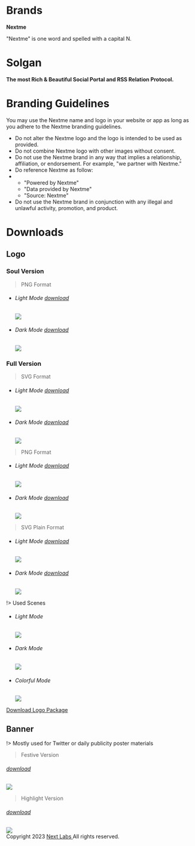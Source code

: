 # Brands

<strong>Nextme</strong>

<p>"Nextme" is one word and spelled with a capital N.</p>

# Solgan

<strong>The most Rich & Beautiful Social Portal and RSS Relation Protocol.</strong>

# Branding Guidelines

<p>You may use the Nextme name and logo in your website or app as long as you adhere to the Nextme branding guidelines.</p>

<ul class='pb-8'>
  <li>Do not alter the Nextme logo and the logo is intended to be used as provided.</li>
  <li>Do not combine Nextme logo with other images without consent.</li>
  <li>Do not use the Nextme brand in any way that implies a relationship, affiliation, or endorsement. For example, "we partner with Nextme."</li>
  <li>Do reference Nextme as follow:</li>
  <li>
    <ul class='list-disc'>
      <li>"Powered by Nextme"</li>
      <li>"Data provided by Nextme"</li>
      <li>"Source: Nextme"</li>
    </ul>
  </li>
  <li>Do not use the Nextme brand in conjunction with any illegal and unlawful activity, promotion, and product.</li>
</ul>

# Downloads

## Logo

### Soul Version

> PNG Format

<ul class='flex sm:gap-x-8'>
  <li>
    <h6 class='pb-4'>Light Mode
      <a class='ml-1' href='assets/images/logo/logo.png' download='Nextme_Logo_Light'>download</a>
    </h6>
    <img class='rounded-md' src='assets/images/logo/logo.png' />
  </li>
  <li>
    <h6 class='pb-4'>Dark Mode
     <a class='ml-1' href='assets/images/logo/logo_dark.png' download='Nextme_Logo_Dark'>download</a>
    </h6>
    <img class='rounded-md' src='assets/images/logo/logo_dark.png' />
  </li>
</ul>

### Full Version

> SVG Format

<ul class='flex sm:gap-x-8'>
  <li>
    <h6 class='pb-4'>Light Mode
      <a class='ml-1' href='assets/images/logo/logo_pro.svg' download='Nextme_Logo_Pro_Light'>download</a>
    </h6>
    <img class='rounded-md bg-black' src='assets/images/logo/logo_pro.svg' />
  </li>
  <li>
    <h6 class='pb-4'>Dark Mode
      <a class='ml-1' href='assets/images/logo/logo_pro_dark.svg' download='Nextme_Logo_Pro_Dark'>download</a>
    </h6>
    <img class='rounded-md bg-white' src='assets/images/logo/logo_pro_dark.svg' />
  </li>
</ul>

> PNG Format

<ul class='flex sm:gap-x-8'>
  <li>
    <h6 class='pb-4'>Light Mode
      <a class='ml-1' href='assets/images/logo/logo_pro.png' download='Nextme_Logo_Pro_Light'>download</a>
    </h6>
    <img class='rounded-md bg-black' src='assets/images/logo/logo_pro.png' />
  </li>
  <li>
    <h6 class='pb-4'>Dark Mode
      <a class='ml-1' href='assets/images/logo/logo_pro_dark.png' download='Nextme_Logo_Pro_Dark'>download</a>
    </h6>
    <img class='rounded-md bg-white' src='assets/images/logo/logo_pro_dark.png' />
  </li>
</ul>

> SVG Plain Format

<ul class='flex sm:gap-x-8'>
  <li>
    <h6 class='pb-4'>Light Mode
      <a class='ml-1' href='assets/images/logo/logo_plain.svg' download='Nextme_Logo_Pro_Light'>download</a>
    </h6>
    <img class='rounded-md bg-black' src='assets/images/logo/logo_plain.svg' />
  </li>
  <li>
    <h6 class='pb-4'>Dark Mode
      <a class='ml-1' href='assets/images/logo/logo_plain_dark.svg' download='Nextme_Logo_Pro_Dark'>download</a>
    </h6>
    <img class='rounded-md bg-white' src='assets/images/logo/logo_plain_dark.svg' />
  </li>
</ul>

!> Used Scenes

<ul class='flex gap-12'>
  <li>
    <h6 class='py-4'>Light Mode</h6>
    <div class='mx-auto rounded-full bg-violet-600 w-16 h-16 flex justify-center items-center hover:scale-110 transition'>
      <img class='p-2' src='assets/images/logo/logo_plain.svg' />
    </div>
  </li>
  <li>
    <h6 class='py-4'>Dark Mode</h6>
    <div class='mx-auto rounded-full bg-gray-200 w-16 h-16 flex justify-center items-center hover:scale-110 transition'>
      <img class='p-2' src='assets/images/logo/logo_plain_dark.svg' />
    </div>
  </li>
  <li>
    <h6 class='py-4'>Colorful Mode</h6>
    <div class='mx-auto rounded-full bg-black w-16 h-16 flex justify-center items-center hover:scale-110 transition'>
      <img class='p-2' src='assets/images/logo/logo.png' />
    </div>
  </li>
</ul>

<section class='pt-24 pb-6 text-center'>
<a class='bg-black p-4 px-8 rounded-full' href='assets/images/logo.zip' download='Nextme_Logo'>Download Logo Package</a>
</section>

## Banner

!> Mostly used for Twitter or daily publicity poster materials

> Festive Version

<section>
  <h6 class='pb-4'>
    <a class='ml-1' href='assets/images/banner/Brand_Banner_01.jpg' download='Nextme_Brand_Banner_01'>download</a>
  </h6>
  <img class='rounded-lg' src='assets/images/banner/Brand_Banner_01.jpg' />
</section>

> Highlight Version

<section>
  <h6 class='pb-4'>
    <a class='ml-1' href='assets/images/banner/Brand_Banner_02.jpg' download='Nextme_Brand_Banner_02'>download</a>
  </h6>
  <img class='rounded-lg' src='assets/images/banner/Brand_Banner_02.jpg' />
</section>

<footer class='pt-20 max-sm:pb-8 text-center safe-area-inset-bottom text-sm text-neutral-700'>
  <label>Copyright 2023</label>
  <a 
    href='https://nextme.one'
    target="_blank"
    rel="noopener noreferrer nofollow"
    class='mx-0.5 bg-clip-text !text-transparent bg-gradient-to-r from-sky-500 to-fuchsia-500'
  >Next Labs
  </a>
  <label className="-ml-0.5">All rights reserved.</label>
</footer>
